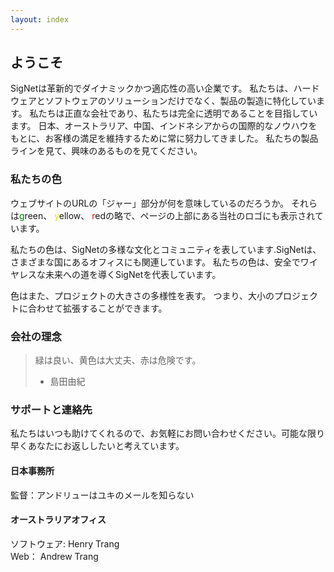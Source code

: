 ```yaml
---
layout: index
---
```


## ようこそ
SigNetは革新的でダイナミックかつ適応性の高い企業です。 私たちは、ハードウェアとソフトウェアのソリューションだけでなく、製品の製造に特化しています。 私たちは正直な会社であり、私たちは完全に透明であることを目指しています。 日本、オーストラリア、中国、インドネシアからの国際的なノウハウをもとに、お客様の満足を維持するために常に努力してきました。 私たちの製品ラインを見て、興味のあるものを見てください。

### 私たちの色
ウェブサイトのURLの「ジャー」部分が何を意味しているのだろうか。 それらは<span style="color:green">g</span>reen、 <span style="color:#e5e500">y</span>ellow、 <span style="color:red">r</span>edの略で、ページの上部にある当社のロゴにも表示されています。

私たちの色は、SigNetの多様な文化とコミュニティを表しています.SigNetは、さまざまな国にあるオフィスにも関連しています。 私たちの色は、安全でワイヤレスな未来への道を導くSigNetを代表しています。

色はまた、プロジェクトの大きさの多様性を表す。 つまり、大小のプロジェクトに合わせて拡張することができます。

### 会社の理念
> 緑は良い、黄色は大丈夫、赤は危険です。
> - 島田由紀

### サポートと連絡先
私たちはいつも助けてくれるので、お気軽にお問い合わせください。可能な限り早くあなたにお返ししたいと考えています。

#### 日本事務所
監督：アンドリューはユキのメールを知らない

#### オーストラリアオフィス
ソフトウェア: Henry Trang<br>
Web：        Andrew Trang
